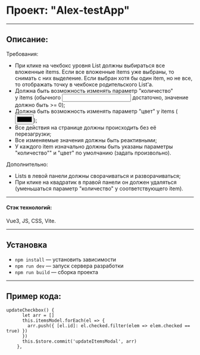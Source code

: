 # Проект: "Alex-testApp"

---

## Описание:

Требования:

- При клике на чекбокс уровня List должны выбираться все вложенные items. Если все вложенные items уже выбраны, то снимать с них выделение. Если выбран хотя бы один item, но не все, то отображать точку в чекбоксе родительского List'a.
- Должна быть возможность изменять параметр "количество" у items (обычного <input> достаточно, значение должно быть >= 0);
- Должна быть возможность изменять параметр "цвет" у items (<input type="color">);
- Все действия на странице должны происходить без её перезагрузки;
- Все изменяемые значения должны быть реактивными;
- У каждого item изначально должны быть указаны параметры "количество"" и "цвет" по умолчанию (задать произвольно).

Дополнительно:

- Lists в левой панели должны сворачиваться и разворачиваться;
- При клике на квадратик в правой панели он должен удаляться (уменьшаться параметр "количество" у соответствующего item).

---

#### Стэк технологий:

Vue3, JS, CSS, Vite.

---

## Установка

- `npm install` — установить зависимости
- `npm run dev` — запуск сервера разработки
- `npm run build` — сборка проекта

---

## Пример кода:

```
updateCheckbox() {
      let arr = []
      this.itemsModel.forEach(el => {
        arr.push({ [el.id]: el.checked.filter(elem => elem.checked == true) })
      })
      this.$store.commit('updateItemsModal', arr)
    },
```
